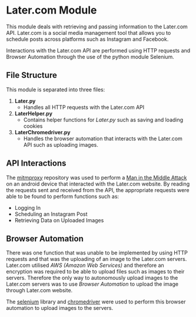 # Later.com Module

This module deals with retrieving and passing information to the Later.com API. Later.com is a social media management tool that allows you to schedule posts across platforms such as Instagram and Facebook. 

Interactions with the Later.com API are performed using HTTP requests and Browser Automation through the use of the python module Selenium. 

## File Structure

This module is separated into three files:

1. **Later.py**
    * Handles all HTTP requests with the Later.com API
2. **LaterHelper.py**
    * Contains helper functions for *Later.py* such as saving and loading cookies
3. **LaterChromedriver.py**
    * Handles the browser automation that interacts with the Later.com API such as uploading images.

## API Interactions

The [mitmproxy](https://github.com/mitmproxy/mitmproxy) repository was used to perform a [Man in the Middle Attack](https://en.wikipedia.org/wiki/Man-in-the-middle_attack) on an android device that interacted with the Later.com website. By reading the requests sent and received from the API, the appropriate requests were able to be found to perform functions such as: 
+ Logging In
+ Scheduling an Instagram Post
+ Retrieving Data on Uploaded Images

## Browser Automation

There was one function that was unable to be implemented by using HTTP requests and that was the uploading of an image to the Later.com servers. Later.com utilised *AWS (Amazon Web Services)* and therefore an encryption was required to be able to upload files such as images to their servers. Therefore the only way to autonomously upload images to the Later.com servers was to use *Browser Automation* to upload the image through Later.com website.

The [selenium](https://selenium-python.readthedocs.io/) library and [chromedriver](https://chromedriver.chromium.org/downloads) were used to perform this browser automation to upload images to the servers.

